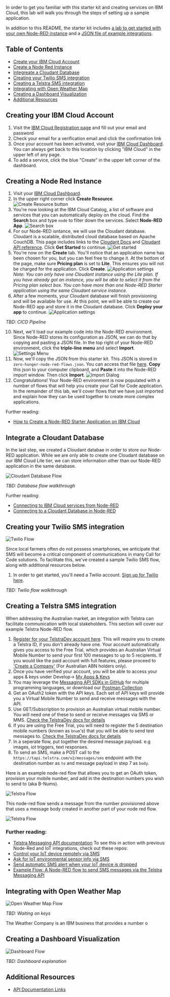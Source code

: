 In order to get you familiar with this starter kit and creating services on IBM Cloud, this lab will walk you through the steps of setting up a sample application.

In addition to this README, the starter kit includes [a lab to get started with your own Node-RED instance](https://github.com/Call-for-Code/Solution-Starter-Kit-Hunger-2021/tree/master/lab) and a [JSON file of example integrations](https://github.com/Call-for-Code/Solution-Starter-Kit-Hunger-2021/blob/master/lab/zero-hunger-node-red-flows.json).

## Table of Contents
* [Create your IBM Cloud Account](https://github.com/Call-for-Code/Solution-Starter-Kit-Hunger-2021/blob/master/lab/README.md#create-your-ibm-cloud-account)
* [Create a Node Red Instance](https://github.com/Call-for-Code/Solution-Starter-Kit-Hunger-2021/blob/master/lab/README.md#create-a-node-red-instance)
* [Integreate a Cloudant Database](https://github.com/Call-for-Code/Solution-Starter-Kit-Hunger-2021/blob/master/lab/README.md#integrate-a-cloudant-database)
* [Creating your Twilio SMS integration](https://github.com/Call-for-Code/Solution-Starter-Kit-Hunger-2021/blob/master/lab/README.md#creating-your-twilio-sms-integration)
* [Creating a Telstra SMS integration](https://github.com/Call-for-Code/Solution-Starter-Kit-Hunger-2021/blob/master/lab/README.md#creating-a-telstra-sms-integration)
* [Integrating with Open Weather Map](https://github.com/Call-for-Code/Solution-Starter-Kit-Hunger-2021/blob/master/lab/README.md#integrating-with-open-weather-map)
* [Creating a Dashboard Visualization](https://github.com/Call-for-Code/Solution-Starter-Kit-Hunger-2021/blob/master/lab/README.md#creating-a-dashboard-visualization)
* [Additional Resources](#creating-a-dashboard-visualization)

## Creating your IBM Cloud Account
1. Visit the [IBM Cloud Registration page](https://cloud.ibm.com/registration) and fill out your email and password
2. Check your email for a verification email and click the confirmation link
3. Once your account has been activated, visit your [IBM Cloud Dashboard](https://cloud.ibm.com/). You can always get back to this location by clicking "IBM Cloud" in the upper left of any page.
4. To add a service, click the blue "Create" in the upper left corner of the dashboard.

## Creating a Node Red Instance
1. Visit your [IBM Cloud Dashboard](https://cloud.ibm.com/).
2. In the upper right corner click **Create Resource**.
![Create Resource button](images/nr-1.png)
3. You're now looking at the IBM Cloud Catalog, a list of software and services that you can automatically deploy on the cloud. Find the **Search** box and type `node` to filter down the services. Select **Node-RED App**.
![Search box](images/nr-2.png)
4. For our Node-RED isntance, we will use the Cloudant database. Cloudant is a scalable, distributed cloud database based on Apache CouchDB. This page includes links to the [Cloudant Docs](https://cloud.ibm.com/docs/Cloudant) and [Cloudant API reference](https://cloud.ibm.com/apidocs/cloudant). Click **Get Started** to continue.
![Get started](images/nr-3.png)
5. You're now on the **Create** tab. You'll notice that an application name has been chosen for you, but you can feel free to change it. At the bottom of the page, make sure **Pricing plan** is set to **Lite**. This ensures you will not be charged for the application. Click **Create**.
![Application settings](images/nr-4.png)
*Note: You can only have one Cloudant instance using the Lite plan. If you have already got an instance, you will be able to select it from the Pricing plan select box. You can have more than one Node-RED Starter application using the same Cloudant service instance.*
6. After a few moments, your Cloudant database will finish provisioning and will be available for use. At this point, we will be able to create our Node-RED app and store it in the Cloudant database. Click **Deploy your app** to continue.
![Application settings](images/nr-4.png)

*TBD: CICD Pipeline*

10. Next, we'll load our example code into the Node-RED environment. Since Node-RED stores its configuration as JSON, we can do that by copying and pasting a JSON file. In the top right of your Node-RED environment, click the **triple-line menu** and select **Import**. 
![Settings Menu](images/nr-10.png)
11. Now, we'll copy the JSON from this starter kit. This JSON is stored in `zero-hunger-node-red-flows.json`. You can access that file [here](https://github.com/Call-for-Code/Solution-Starter-Kit-Hunger-2021/blob/master/lab/zero-hunger-node-red-flows.json). **Copy** this json to your computer clipboard, and **Paste** it into the Node-RED import window. Then click **Import**.
![Import Dialog](images/nr-11.png)
12. Congratulations! Your Node-RED environment is now populated with a number of flows that will help you create your Call for Code application. In the remainder of this lab, we'll cover flows that we have just imported and explain how they can be used together to create more complex applications.

Further reading:
* [How to Create a Node-RED Starter Application on IBM Cloud](https://developer.ibm.com/components/node-red/tutorials/how-to-create-a-node-red-starter-application/)

## Integrate a Cloudant Database

In the last step, we created a Cloudant databae in order to store our Node-RED application. While we are only able to create one Cloudant database on our IBM Cloud Lite tier, we can store information other than our Node-RED application in the same database.

![Cloudant Database Flow](images/cloudant-1.png)

*TBD: Database flow walkthrough*

Further reading:
* [Connecting to IBM Cloud services from Node-RED](https://knolleary.net/2018/06/05/connecting-to-ibm-cloud-services-from-node-red/)
* [Connecting to a Cloudant Database in Node-RED](https://medium.com/@ml4den/connecting-to-a-cloudant-database-in-node-red-37239bfc9ede)

## Creating your Twilio SMS integration

![Twilio Flow](images/twilio-1.png)

Since local farmers often do not possess smartphones, we anticipate that SMS will become a critical component of communications in many Call for Code solutions. To facilitate this, we've created a sample Twilio SMS flow, along with additional resources below.

1. In order to get started, you'll need a Twilio account. [Sign up for Twilio here](www.twilio.com/referral/lup4VV).

*TBD: Twilio flow walkthrough*

## Creating a Telstra SMS integration

When addressing the Australian market, an integration with Telstra can facilitate communication with local stakeholders. This section will cover our example Telstra Node-RED flow.

1. [Register for your TelstraDev account here](https://dev.telstra.com/tdev/user/register). This will require you to create a Telstra ID, if you don't already have one.
Your account automatically gives you access to the Free Trial, which provides an Australian Virtual Mobile Number to send your first 100 messages to up to 5 recipients. If you would like the paid account with full features, please proceed to ['Create a Company'](https://dev.telstra.com/company-add) (For Australian ABN holders only).
2. Once you have verified your account, you will be able to access your apps & keys under Develop-> [My Apps & Keys](https://dev.telstra.com/user/me/apps)
3. You may leverage the [Messaging API SDKs in GitHub](https://github.com/telstra) for multiple programming languages, or download our [Postman Collection](https://dev.telstra.com/content/messaging-api#section/Getting-Started/Run-in-Postman)
4. Get an OAuth2 token with the API keys. Each set of API keys will provide you a Virtual Mobile Number to send and receive messages with the API.
5. Use GET/Subscription to provision an Australian virtual mobile number. You will need one of these to send or receive messages via SMS or MMS. [Check the TelstraDev docs for details](https://dev.telstra.com/content/messaging-api#operation/createSubscription)
6. If you are using the Free Trial, you will need to register the 5 destination mobile numbers (known as `bnum`'s) that you will be able to send test messages to. [Check the TelstraDev docs for details](https://dev.telstra.com/content/messaging-api#operation/freeTrialBnumRegister)
7. In a seperate flow, put together the desired message payload. e.g images, iot triggers, text responses.
8. To send an SMS, make a POST call to the `https://tapi.telstra.com/v2/messages/sms` endpoint with the destination number as `to` and message payload in step 7 as `body`.

Here is an example node-red flow that allows you to get an OAuth token, provision your mobile number, and add in the destination numbers you wish to send to (aka B-Nums).

![Telstra Flow](images/NodeRed-Flow-1-Prov-&-B-Num.png)

This node-red flow sends a message from the number provisioned above that uses a message body created in another part of your node red flow.

![Telstra Flow](images/NodeRed-Flow-4-Send-SMS.png)

### Further reading:
* [Telstra Messaging API documentation](https://dev.telstra.com/content/messaging-api)
To see this in action with previous Node-Red and IoT integrations, check out these repos: 
* [Control your IoT device remotely via SMS](https://github.com/MichelleHowie/TelstraDevArduinoNodeRedBlink) 
* [Ask for IoT environmental sensor info via SMS](https://github.com/MichelleHowie/IoTSensorData_OnDemand)
* [Send automatic SMS alert when your IoT device is dropped](https://github.com/MichelleHowie/Arduino-MKR-IMU-Fall-Detect)
* [Example Flow: A Node-RED flow to send SMS messages via the Telstra Messaging API](https://github.com/brendan-myers/node-red-contrib-telstra-messaging)

## Integrating with Open Weather Map

![Open Weather Map Flow](images/owm-1.png)

*TBD: Waiting on keys*

The Weather Company is an IBM business that provides a number o 

## Creating a Dashboard Visualization

![Dashboard Flow](images/dashboard-1.png)

*TBD: Dashboard explanation*

## Additional Resources
* [API Documentation Links](https://github.com/Call-for-Code/Solution-Starter-Kit-Hunger-2021/blob/master/README.md#api-integration-documentation)
